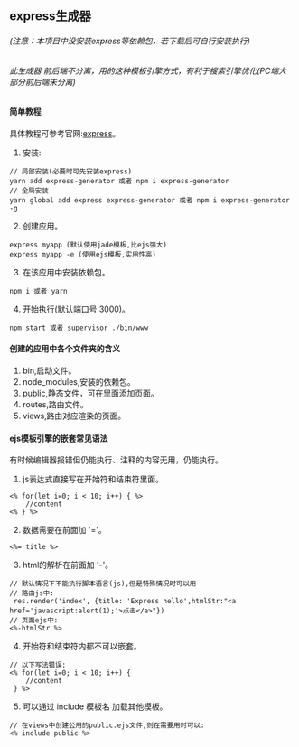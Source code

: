 ## express生成器
###### (注意：本项目中没安装express等依赖包，若下载后可自行安装执行)

###### 此生成器 前后端不分离，用的这种模板引擎方式，有利于搜索引擎优化(PC端大部分前后端未分离)

#### 简单教程
具体教程可参考官网:[express](http://www.expressjs.com.cn/)。
1. 安装: 
``` shell
// 局部安装(必要时可先安装express)
yarn add express-generator 或者 npm i express-generator
// 全局安装
yarn global add express express-generator 或者 npm i express-generator -g
```
2. 创建应用。
``` shell
express myapp (默认使用jade模板,比ejs强大)
express myapp -e (使用ejs模板,实用性高)
```
3. 在该应用中安装依赖包。
``` shell
npm i 或者 yarn
```
4. 开始执行(默认端口号:3000)。
``` shell
npm start 或者 supervisor ./bin/www
```
#### 创建的应用中各个文件夹的含义  
1. bin,启动文件。
2. node_modules,安装的依赖包。
3. public,静态文件，可在里面添加页面。
4. routes,路由文件。
5. views,路由对应渲染的页面。

#### ejs模板引擎的嵌套常见语法
有时候编辑器报错但仍能执行、注释的内容无用，仍能执行。
1. js表达式直接写在开始符和结束符里面。
``` shell
<% for(let i=0; i < 10; i++) { %>
    //content
<% } %>
```
2. 数据需要在前面加 '='。
``` shell
<%= title %>
```
3. html的解析在前面加 '-'。
``` shell
// 默认情况下不能执行脚本语言(js),但是特殊情况时可以用
// 路由js中: 
 res.render('index', {title: 'Express hello',htmlStr:"<a href='javascript:alert(1);'>点击</a>"})
// 页面ejs中: 
<%-htmlStr %>
```
4. 开始符和结束符内都不可以嵌套。
``` shell
// 以下写法错误:
<% for(let i=0; i < 10; i++) {
    //content
 } %>
```
5. 可以通过 include 模板名 加载其他模板。
``` shell
// 在views中创建公用的public.ejs文件,则在需要用时可以:
<% include public %>
```
